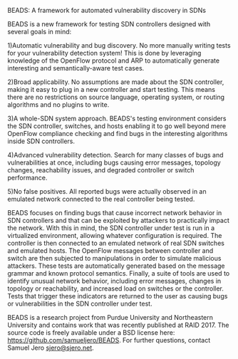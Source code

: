 BEADS: A framework for automated vulnerability discovery in SDNs

BEADS is a new framework for testing SDN controllers designed with several goals in mind:

1)Automatic vulnerability and bug discovery. No more manually writing tests for your vulnerability detection system! This is done by leveraging knowledge of the OpenFlow protocol and ARP to automatically generate interesting and semantically-aware test cases.

2)Broad applicability. No assumptions are made about the SDN controller, making it easy to plug in a new controller and start testing. This means there are no restrictions on source language, operating system, or routing algorithms and no plugins to write.

3)A whole-SDN system approach. BEADS's testing environment considers the SDN controller, switches, and hosts enabling it to go well beyond mere OpenFlow compliance checking and find bugs in the interesting algorithms inside SDN controllers.

4)Advanced vulnerability detection. Search for many classes of bugs and vulnerabilities at once, including bugs causing error messages, topology changes, reachability issues, and degraded controller or switch performance.

5)No false positives. All reported bugs were actually observed in an emulated network connected to the real controller being tested.

BEADS focuses on finding bugs that cause incorrect network behavior in SDN controllers and that can be exploited by attackers to practically impact the network. With this in mind, the SDN controller under test is run in a virtualized environment, allowing whatever configuration is required. The controller is then connected to an emulated network of real SDN switches and emulated hosts. The OpenFlow messages between controller and switch are then subjected to manipulations in order to simulate malicious attackers. These tests are automatically generated based on the message grammar and known protocol semantics. Finally, a suite of tools are used to identify unusual network behavior, including error messages, changes in topology or reachability, and increased load on switches or the controller. Tests that trigger these indicators are returned to the user as causing bugs or vulnerabilities in the SDN controller under test.

BEADS is a research project from Purdue University and Northeastern University and contains work that was recently published at RAID 2017. The source code is freely available under a BSD license here: https://github.com/samueljero/BEADS. For further questions, contact Samuel Jero <sjero@sjero.net>.
